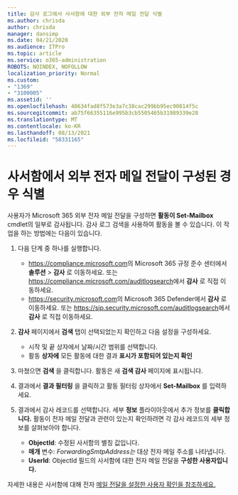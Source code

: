 ```yaml
---
title: 감사 로그에서 사서함에 대한 외부 전자 메일 전달 식별
ms.author: chrisda
author: chrisda
manager: dansimp
ms.date: 04/21/2020
ms.audience: ITPro
ms.topic: article
ms.service: o365-administration
ROBOTS: NOINDEX, NOFOLLOW
localization_priority: Normal
ms.custom:
- "1369"
- "3100005"
ms.assetid: ''
ms.openlocfilehash: 48634fad8f573e3a7c38cac299bb95ec90814f5c
ms.sourcegitcommit: ab75f66355116e995b3cb5505465b31989339e28
ms.translationtype: MT
ms.contentlocale: ko-KR
ms.lasthandoff: 08/13/2021
ms.locfileid: "58331165"
---
```

# <a name="identify-when-external-email-forwarding-is-configured-on-mailboxes"></a>사서함에서 외부 전자 메일 전달이 구성된 경우 식별

사용자가 Microsoft 365 외부 전자 메일 전달을 구성하면 **활동이 Set-Mailbox** cmdlet의 일부로 감사됩니다. 감사 로그 검색을 사용하여 활동을 볼 수 있습니다. 이 작업을 하는 방법에는 다음이 있습니다.

1. 다음 단계 중 하나를 실행합니다.
   - <https://compliance.microsoft.com>의 Microsoft 365 규정 준수 센터에서 **솔루션** \> **감사** 로 이동하세요. 또는 <https://compliance.microsoft.com/auditlogsearch>에서 **감사** 로 직접 이동하세요.
   - <https://security.microsoft.com>의 Microsoft 365 Defender에서 **감사** 로 이동하세요. 또는 <https://sip.security.microsoft.com/auditlogsearch>에서 **감사** 로 직접 이동하세요.

2. **감사** 페이지에서 **검색** 탭이 선택되었는지 확인하고 다음 설정을 구성하세요.
   - 시작 및 끝 상자에서  날짜/시간 범위를 선택합니다. 
   - 활동 **상자에** 모든 활동에 대한 결과 **표시가 포함되어 있는지 확인**

3. 마쳤으면 **검색** 을 클릭합니다. 활동은 새 **검색 감사** 페이지에 표시됩니다.

4. 결과에서 **결과 필터링** 을 클릭하고 활동 필터링 상자에서 **Set-Mailbox** 를 입력하세요.

5. 결과에서 감사 레코드를 선택합니다. 세부 **정보** 플라이아웃에서 추가 정보를 **클릭합니다.** 활동이 전자 메일 전달과 관련이 있는지 확인하려면 각 감사 레코드의 세부 정보를 살펴보아야 합니다.

   - **ObjectId**: 수정된 사서함의 별칭 값입니다.
   - **매개** 변수: _ForwardingSmtpAddress는_ 대상 전자 메일 주소를 나타냅니다.
   - **UserId**: ObjectId 필드의 사서함에 대한 전자 메일 전달을 **구성한 사용자입니다.**

자세한 내용은 사서함에 대해 전자 [메일 전달을 설정한 사용자 확인을 참조하세요.](https://docs.microsoft.com/microsoft-365/compliance/auditing-troubleshooting-scenarios#determine-who-set-up-email-forwarding-for-a-mailbox)
